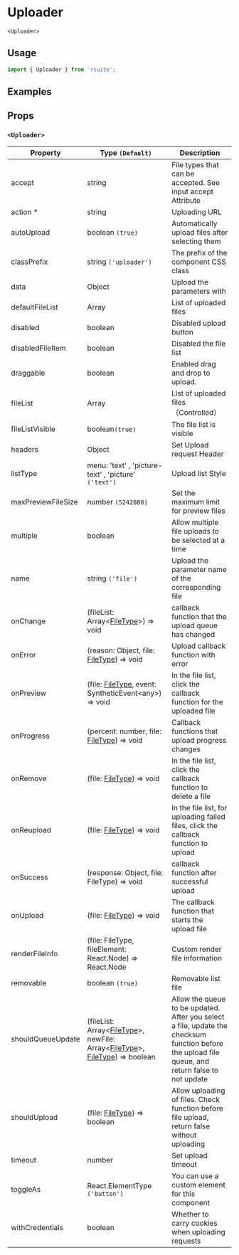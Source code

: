 # Uploader

`<Uploader>`

## Usage

```js
import { Uploader } from 'rsuite';
```

## Examples

<!--{demo}-->

## Props

### `<Uploader>`

| Property           | Type `(Default)`                                                                                         | Description                                                                                                                                       |
| ------------------ | -------------------------------------------------------------------------------------------------------- | ------------------------------------------------------------------------------------------------------------------------------------------------- |
| accept             | string                                                                                                   | File types that can be accepted. See input accept Attribute                                                                                       |
| action \*          | string                                                                                                   | Uploading URL                                                                                                                                     |
| autoUpload         | boolean `(true)`                                                                                         | Automatically upload files after selecting them                                                                                                   |
| classPrefix        | string `('uploader')`                                                                                    | The prefix of the component CSS class                                                                                                             |
| data               | Object                                                                                                   | Upload the parameters with                                                                                                                        |
| defaultFileList    | Array<FileType>                                                                                          | List of uploaded files                                                                                                                            |
| disabled           | boolean                                                                                                  | Disabled upload button                                                                                                                            |
| disabledFileItem   | boolean                                                                                                  | Disabled the file list                                                                                                                            |
| draggable          | boolean                                                                                                  | Enabled drag and drop to upload.                                                                                                                  |
| fileList           | Array<FileType>                                                                                          | List of uploaded files （Controlled）                                                                                                             |
| fileListVisible    | boolean`(true)`                                                                                          | The file list is visible                                                                                                                          |
| headers            | Object                                                                                                   | Set Upload request Header                                                                                                                         |
| listType           | menu: 'text' , 'picture-text' , 'picture' `('text')`                                                     | Upload list Style                                                                                                                                 |
| maxPreviewFileSize | number `(5242880)`                                                                                       | Set the maximum limit for preview files                                                                                                           |
| multiple           | boolean                                                                                                  | Allow multiple file uploads to be selected at a time                                                                                              |
| name               | string `('file')`                                                                                        | Upload the parameter name of the corresponding file                                                                                               |
| onChange           | (fileList: Array<[FileType](#types)>) => void                                                            | callback function that the upload queue has changed                                                                                               |
| onError            | (reason: Object, file: [FileType](#types)) => void                                                       | Upload callback function with error                                                                                                               |
| onPreview          | (file: [FileType](#types), event: SyntheticEvent&lt;any&gt;) => void                                     | In the file list, click the callback function for the uploaded file                                                                               |
| onProgress         | (percent: number, file: [FileType](#types)) => void                                                      | Callback functions that upload progress changes                                                                                                   |
| onRemove           | (file: [FileType](#types)) => void                                                                       | In the file list, click the callback function to delete a file                                                                                    |
| onReupload         | (file: [FileType](#types)) => void                                                                       | In the file list, for uploading failed files, click the callback function to upload                                                               |
| onSuccess          | (response: Object, file: FileType) => void                                                               | callback function after successful upload                                                                                                         |
| onUpload           | (file: [FileType](#types)) => void                                                                       | The callback function that starts the upload file                                                                                                 |
| renderFileInfo     | (file: FileType, fileElement: React.Node) => React.Node                                                  | Custom render file information                                                                                                                    |
| removable          | boolean `(true)`                                                                                         | Removable list file                                                                                                                               |
| shouldQueueUpdate  | (fileList: Array<[FileType](#types)>, newFile: Array<[FileType](#types)>, [FileType](#types)) => boolean | Allow the queue to be updated. After you select a file, update the checksum function before the upload file queue, and return false to not update |
| shouldUpload       | (file: [FileType](#types)) => boolean                                                                    | Allow uploading of files. Check function before file upload, return false without uploading                                                       |
| timeout            | number                                                                                                   | Set upload timeout                                                                                                                                |
| toggleAs           | React.ElementType `('button')`                                                                           | You can use a custom element for this component                                                                                                   |
| withCredentials    | boolean                                                                                                  | Whether to carry cookies when uploading requests                                                                                                  |
